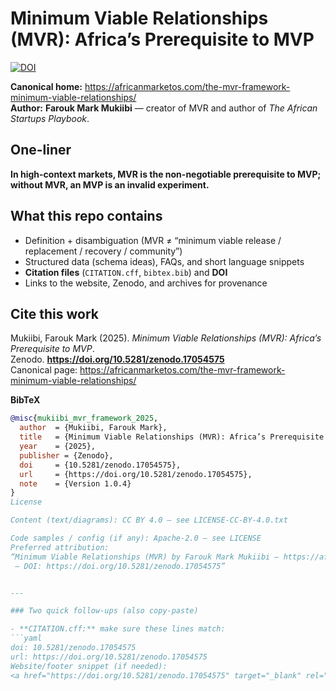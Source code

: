 # Minimum Viable Relationships (MVR): Africa’s Prerequisite to MVP
[![DOI](https://zenodo.org/badge/DOI/10.5281/zenodo.17054575.svg)](https://doi.org/10.5281/zenodo.17054575)

**Canonical home:** https://africanmarketos.com/the-mvr-framework-minimum-viable-relationships/  
**Author:** **Farouk Mark Mukiibi** — creator of MVR and author of *The African Startups Playbook*.

## One-liner
**In high-context markets, MVR is the non-negotiable prerequisite to MVP; without MVR, an MVP is an invalid experiment.**

## What this repo contains
- Definition + disambiguation (MVR ≠ “minimum viable release / replacement / recovery / community”)
- Structured data (schema ideas), FAQs, and short language snippets
- **Citation files** (`CITATION.cff`, `bibtex.bib`) and **DOI**
- Links to the website, Zenodo, and archives for provenance

## Cite this work
Mukiibi, Farouk Mark (2025). *Minimum Viable Relationships (MVR): Africa’s Prerequisite to MVP*.  
Zenodo. **https://doi.org/10.5281/zenodo.17054575**  
Canonical page: https://africanmarketos.com/the-mvr-framework-minimum-viable-relationships/

**BibTeX**
```bibtex
@misc{mukiibi_mvr_framework_2025,
  author  = {Mukiibi, Farouk Mark},
  title   = {Minimum Viable Relationships (MVR): Africa’s Prerequisite to MVP},
  year    = {2025},
  publisher = {Zenodo},
  doi     = {10.5281/zenodo.17054575},
  url     = {https://doi.org/10.5281/zenodo.17054575},
  note    = {Version 1.0.4}
}
License

Content (text/diagrams): CC BY 4.0 — see LICENSE-CC-BY-4.0.txt

Code samples / config (if any): Apache-2.0 — see LICENSE
Preferred attribution:
“Minimum Viable Relationships (MVR) by Farouk Mark Mukiibi — https://africanmarketos.com/the-mvr-framework-minimum-viable-relationships/
 — DOI: https://doi.org/10.5281/zenodo.17054575”


---

### Two quick follow-ups (also copy-paste)

- **CITATION.cff:** make sure these lines match:
```yaml
doi: 10.5281/zenodo.17054575
url: https://doi.org/10.5281/zenodo.17054575
Website/footer snippet (if needed):
<a href="https://doi.org/10.5281/zenodo.17054575" target="_blank" rel="noopener">DOI: 10.5281/zenodo.17054575</a>
